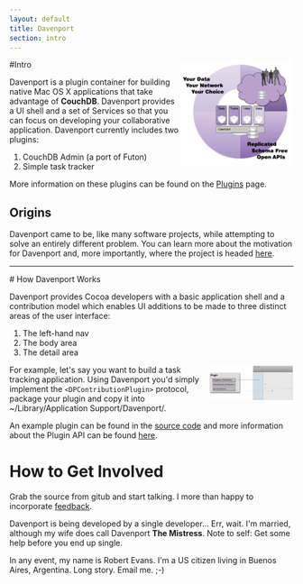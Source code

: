 ```yaml
---
layout: default
title: Davenport
section: intro
---
```



<a href="images/davenport-architecture-1.png"><img src="images/davenport-architecture-1.png" border="0" width="40%" align="right"/></a> 

#Intro 

Davenport is a plugin container for building native Mac OS X applications that take advantage of **CouchDB**. Davenport provides a UI shell and a set of Services so that you can focus on developing your collaborative application. Davenport currently includes two plugins: 

1. CouchDB Admin (a port of Futon)
2. Simple task tracker

More information on these plugins can be found on the [Plugins](./plugins.html) page. 

## Origins
Davenport came to be, like many software projects, while attempting to solve an entirely different problem. You can learn more about the motivation for Davenport and, more importantly, where the project is headed [here](./history.html). 


<hr/>
# How Davenport Works

Davenport provides Cocoa developers with a basic application shell and a contribution model which enables UI additions to be made to three distinct areas of the user interface:

1. The left-hand nav
2. The body area
3. The detail area

<a href="images/plugin-simple.png"><img src="images/plugin-simple.png" border="0" width="30%" align="right"/></a> 

For example, let's say you want to build a task tracking application. Using Davenport you'd simply implement the `<DPContributionPlugin>` protocol, package your plugin and copy it into ~/Library/Application Support/Davenport/. 

An example plugin can be found in the [source code](http://github.com/objectiveous/davenport) and more information about the Plugin API can be found [here](http://localhost:4000/contributions.html).


# How to Get Involved

Grab the source from gitub and start talking. I more than happy to incorporate [feedback](http://objectiveous.lighthouseapp.com/projects/24460-davenport/tickets?q=all).

Davenport is being developed by a single developer... Err, wait. I'm married, although my wife does call Davenport **The Mistress**. Note to self: Get some help before you end up single. 

In any event, my name is Robert Evans. I'm a US citizen living in Buenos Aires, Argentina. Long story. Email me. ;-)



